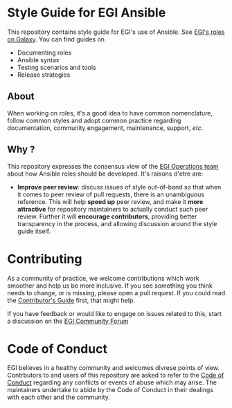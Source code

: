 # Style Guide for EGI Ansible 

This repository contains style guide for EGI's use of Ansible. See [EGI's roles on Galaxy](https://galaxy.ansible.com/EGI-Foundation).
You can find guides on

  - Documenting roles
  - Ansible syntax
  - Testing scenarios and tools
  - Release strategies

## About

When working on roles, it's a good idea to have common nomenclature, follow common styles and adopt common practice
regarding documentation, community engagement, maintenance, support, _etc_.

## Why ? 

This repository expresses the consensus view of the [EGI Operations team](https://www.egi.eu/internal-services/operations-coordination-and-support/) about how Ansible roles should be developed. It's raisons d'etre are:

  - **Improve peer review**: discuss issues of style out-of-band so that when it comes to peer review of pull requests, there is an unambiguous reference.
    This will help **speed up** peer review, and make it **more attractive** for repository maintainers to actually conduct such peer review. 
    Further it will **encourage contributors**, providing better transparency in the process, and allowing discussion around the style guide itself.

<!-- TODO : Using -->

# Contributing

As a community of practice, we welcome contributions which work smoother and help us be more inclusive.
If you see something you think needs to change, or is missing, please open a pull request.
If you could read the [Contributor's Guide](CONTRIBUTING.md) first, that might help.

If you have feedback or would like to engage on issues related to this, start a discussion on the [EGI Community Forum](https://community.egi.eu)

# Code of Conduct

EGI believes in a healthy community and welcomes divrese points of view. 
Contrbutors to and users of this repository are asked to refer to the [Code of Conduct](CODE_OF_CONDUCT.md) regarding any conflicts or events of abuse which may arise.
The maintainers undertake to abide by the Code of Conduct in their dealings with each other and the community.
